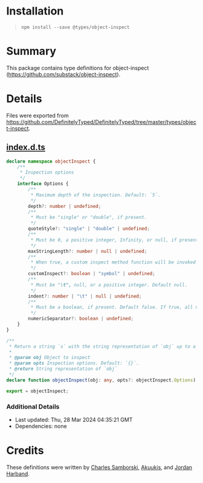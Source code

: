 # Installation
> `npm install --save @types/object-inspect`

# Summary
This package contains type definitions for object-inspect (https://github.com/substack/object-inspect).

# Details
Files were exported from https://github.com/DefinitelyTyped/DefinitelyTyped/tree/master/types/object-inspect.
## [index.d.ts](https://github.com/DefinitelyTyped/DefinitelyTyped/tree/master/types/object-inspect/index.d.ts)
````ts
declare namespace objectInspect {
    /**
     * Inspection options
     */
    interface Options {
        /**
         * Maximum depth of the inspection. Default: `5`.
         */
        depth?: number | undefined;
        /**
         * Must be "single" or "double", if present.
         */
        quoteStyle?: "single" | "double" | undefined;
        /**
         * Must be 0, a positive integer, Infinity, or null, if present. Default Infinity.
         */
        maxStringLength?: number | null | undefined;
        /**
         * When true, a custom inspect method function will be invoked (either under the util.inspect.custom symbol, or the inspect property). When the string 'symbol', only the symbol method will be invoked. Default true.
         */
        customInspect?: boolean | "symbol" | undefined;
        /**
         * Must be "\t", null, or a positive integer. Default null.
         */
        indent?: number | "\t" | null | undefined;
        /**
         * Must be a boolean, if present. Default false. If true, all numbers will be printed with numeric separators (eg, 1234.5678 will be printed as '1_234.567_8')
         */
        numericSeparator?: boolean | undefined;
    }
}

/**
 * Return a string `s` with the string representation of `obj` up to a depth of `opts.depth`.
 *
 * @param obj Object to inspect
 * @param opts Inspection options. Default: `{}`.
 * @return String representation of `obj`
 */
declare function objectInspect(obj: any, opts?: objectInspect.Options): string;

export = objectInspect;

````

### Additional Details
 * Last updated: Thu, 28 Mar 2024 04:35:21 GMT
 * Dependencies: none

# Credits
These definitions were written by [Charles Samborski](https://github.com/demurgos), [Akuukis](https://github.com/Akuukis), and [Jordan Harband](https://github.com/ljharb).

